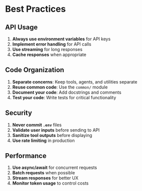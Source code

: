 # Best Practices

## API Usage

1. **Always use environment variables** for API keys
2. **Implement error handling** for API calls
3. **Use streaming** for long responses
4. **Cache responses** when appropriate

## Code Organization

1. **Separate concerns**: Keep tools, agents, and utilities separate
2. **Reuse common code**: Use the `common/` module
3. **Document your code**: Add docstrings and comments
4. **Test your code**: Write tests for critical functionality

## Security

1. **Never commit `.env`** files
2. **Validate user inputs** before sending to API
3. **Sanitize tool outputs** before displaying
4. **Use rate limiting** in production

## Performance

1. **Use async/await** for concurrent requests
2. **Batch requests** when possible
3. **Stream responses** for better UX
4. **Monitor token usage** to control costs
